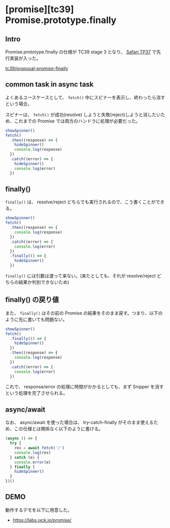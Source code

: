 # [promise][tc39] Promise.prototype.finally

## Intro

Promise.prototype.finally の仕様が TC39 stage 3 となり、 [Safari TP37](https://webkit.org/blog/7862/release-notes-for-safari-technology-preview-release-37/) で先行実装が入った。

[tc39/proposal-promise-finally](https://github.com/tc39/proposal-promise-finally)


## common task in async task

よくあるユースケースとして、 `fetch()` 中にスピナーを表示し、終わったら消すという場合。

スピナーは、 `fetch()` が成功(resolve) しようと失敗(reject)しようと消したいため、これまでの Promise では両方のハンドラに処理が必要だった。

```js
showSpinner()
fetch()
  .then((response) => {
    hideSpinner()
    console.log(response)
  })
  .catch((error) => {
    hideSpinner()
    console.log(error)
  })
```


## finally()

`finally()` は、 resolve/reject どちらでも実行されるので、こう書くことができる。

```js
showSpinner()
fetch()
  .then((response) => {
    console.log(response)
  })
  .catch((error) => {
    console.log(error)
  })
  .finally(() => {
    hideSpinner()
  })
```

`finally()` には引数は渡って来ない。(来たとしても、それが resolve/reject どちらの結果か判別できないため)


## finally() の戻り値

また、 `finally()` はその前の Promise の結果をそのまま戻す。つまり、以下のように先に書いても問題ない。

```js
showSpinner()
fetch()
  .finally(() => {
    hideSpinner()
  })
  .then((response) => {
    console.log(response)
  })
  .catch((error) => {
    console.log(error)
  })
```

これで、 response/error の処理に時間がかかるとしても、まず Snipper を消すという処理を完了させられる。


## async/await

なお、 async/await を使った場合は、 try-catch-finally がそのまま使えるため、この仕様とは関係なく以下のように書ける。

```js
(async () => {
  try {
    res = await fetch('/')
    console.log(res)
  } catch (e) {
    console.error(e)
  } finally {
    hideSpinner()
  }
})()
```


## DEMO

動作するデモを以下に用意した。

- https://labs.jxck.io/promise/